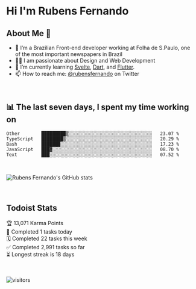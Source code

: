# Hi I'm Rubens Fernando

## About Me 🚀

- 🌱 I’m a Brazilian Front-end developer working at Folha de S.Paulo, one of the most important newspapers in Brazil
- 👨‍💻 I am passionate about Design and Web Development
- 📖 I’m currently learning [Svelte](https://svelte.dev/), [Dart](https://dart.dev/), and [Flutter](https://flutter.dev/).
- 📫 How to reach me: [@rubensfernando](https://twitter.com/rubensfernando) on Twitter

<br />

## 📊 The last seven days, I spent my time working on

<!--START_SECTION:waka-->
```text
Other        █████████▒░░░░░░░░░░░░░░░░░░░░░░░░░░░░░░░   23.07 % 
TypeScript   ████████▒░░░░░░░░░░░░░░░░░░░░░░░░░░░░░░░░   20.29 % 
Bash         ███████░░░░░░░░░░░░░░░░░░░░░░░░░░░░░░░░░░   17.23 % 
JavaScript   ███▓░░░░░░░░░░░░░░░░░░░░░░░░░░░░░░░░░░░░░   08.70 % 
Text         ███░░░░░░░░░░░░░░░░░░░░░░░░░░░░░░░░░░░░░░   07.52 % 
```
<!--END_SECTION:waka-->

<br />

![Rubens Fernando's GitHub stats](https://github-readme-stats.vercel.app/api?username=rubensfernando&show_icons=true&hide_border=true)

<br />

## Todoist Stats

<!-- TODO-IST:START -->
🏆  13,071 Karma Points           
🌸  Completed 1 tasks today           
🗓  Completed 22 tasks this week           
✅  Completed 2,991 tasks so far           
⏳  Longest streak is 18 days
<!-- TODO-IST:END -->

<br>

![visitors](https://visitor-badge.laobi.icu/badge?page_id=rubensfernando.rubensfernando)
